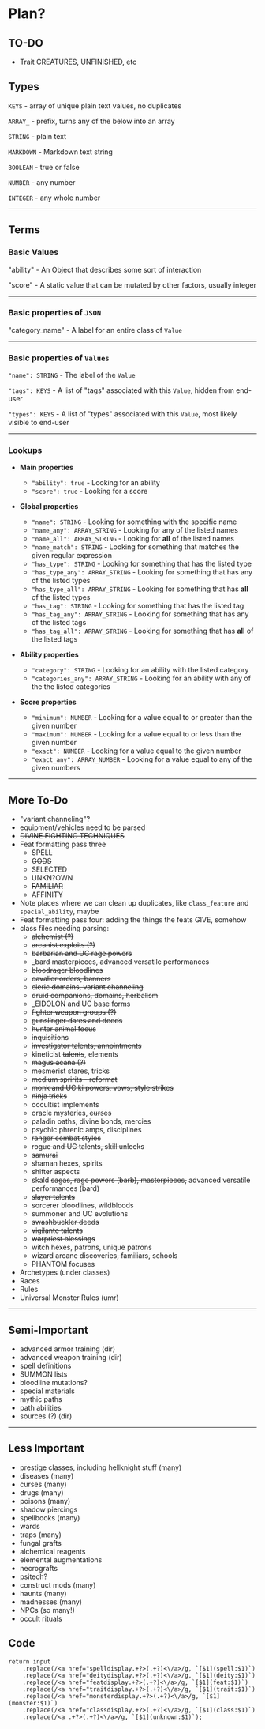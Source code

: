# Plan?

## TO-DO

* Trait CREATURES, UNFINISHED, etc

## Types

`KEYS` - array of unique plain text values, no duplicates

`ARRAY_` - prefix, turns any of the below into an array

`STRING` - plain text

`MARKDOWN` - Markdown text string

`BOOLEAN` - true or false

`NUMBER` - any number

`INTEGER` - any whole number

---

## Terms

### Basic Values

"ability" - An Object that describes some sort of interaction

"score" - A static value that can be mutated by other factors, usually integer

---

### Basic properties of `JSON`

"category_name" - A label for an entire class of `Value`

---

### Basic properties of `Values`

`"name": STRING` - The label of the `Value`

`"tags": KEYS` - A list of "tags" associated with this `Value`, hidden from end-user

`"types": KEYS` - A list of "types" associated with this `Value`, most likely visible to end-user

---

### Lookups

* **Main properties**
  * `"ability": true` - Looking for an ability
  * `"score": true` - Looking for a score

* **Global properties**
  * `"name": STRING` - Looking for something with the specific name
  * `"name_any": ARRAY_STRING` - Looking for any of the listed names
  * `"name_all": ARRAY_STRING` - Looking for **all** of the listed names
  * `"name_match": STRING` - Looking for something that matches the given regular expression
  * `"has_type": STRING` - Looking for something that has the listed type
  * `"has_type_any": ARRAY_STRING` - Looking for something that has any of the listed types
  * `"has_type_all": ARRAY_STRING` - Looking for something that has **all** of the listed types
  * `"has_tag": STRING` - Looking for something that has the listed tag
  * `"has_tag_any": ARRAY_STRING` - Looking for something that has any of the listed tags
  * `"has_tag_all": ARRAY_STRING` - Looking for something that has **all** of the listed tags

* **Ability properties**
  * `"category": STRING` - Looking for an ability with the listed category
  * `"categories_any": ARRAY_STRING` - Looking for an ability with any of the the listed categories

* **Score properties**
  * `"minimum": NUMBER` - Looking for a value equal to or greater than the given number
  * `"maximum": NUMBER` - Looking for a value equal to or less than the given number
  * `"exact": NUMBER` - Looking for a value equal to the given number
  * `"exact_any": ARRAY_NUMBER` - Looking for a value equal to any of the given numbers

---

## More To-Do

* "variant channeling"?
* equipment/vehicles need to be parsed
* ~~DIVINE FIGHTING TECHNIQUES~~
* Feat formatting pass three
  * ~~SPELL~~
  * ~~GODS~~
  * SELECTED
  * UNKN?OWN
  * ~~FAMILIAR~~
  * ~~AFFINITY~~
* Note places where we can clean up duplicates, like `class_feature` and `special_ability`, maybe
* Feat formatting pass four: adding the things the feats GIVE, somehow
* class files needing parsing:
  * ~~alchemist (?)~~
  * ~~arcanist exploits (?)~~
  * ~~barbarian and UC rage powers~~
  * ~~_bard masterpieces, advanced versatile performances~~
  * ~~bloodrager bloodlines~~
  * ~~cavalier orders, banners~~
  * ~~cleric domains, variant channeling~~
  * ~~druid companions, domains, herbalism~~
  * _EIDOLON and UC base forms
  * ~~fighter weapon groups (?)~~
  * ~~gunslinger dares and deeds~~
  * ~~hunter animal focus~~
  * ~~inquisitions~~
  * ~~investigator talents, annointments~~
  * kineticist ~~talents~~, elements
  * ~~magus acana (?)~~
  * mesmerist stares, tricks
  * ~~medium spririts - reformat~~
  * ~~monk and UC ki powers, vows, style strikes~~
  * ~~ninja tricks~~
  * occultist implements
  * oracle mysteries, ~~curses~~
  * paladin oaths, divine bonds, mercies
  * psychic phrenic amps, disciplines
  * ~~ranger combat styles~~
  * ~~rogue and UC talents, skill unlocks~~
  * ~~samurai~~
  * shaman hexes, spirits
  * shifter aspects
  * skald ~~sagas, rage powers (barb), masterpieces,~~ advanced versatile performances (bard)
  * ~~slayer talents~~
  * sorcerer bloodlines, wildbloods
  * summoner and UC evolutions
  * ~~swashbuckler deeds~~
  * ~~vigilante talents~~
  * ~~warpriest blessings~~
  * witch hexes, patrons, unique patrons
  * wizard ~~arcane discoveries, familiars,~~ schools
  * PHANTOM focuses
* Archetypes (under classes)
* Races
* Rules
* Universal Monster Rules (umr)

---

## Semi-Important

* advanced armor training (dir)
* advanced weapon training (dir)
* spell definitions
* SUMMON lists
* bloodline mutations?
* special materials
* mythic paths
* path abilities
* sources (?) (dir)

---

## Less Important

* prestige classes, including hellknight stuff (many)
* diseases (many)
* curses (many)
* drugs (many)
* poisons (many)
* shadow piercings
* spellbooks (many)
* wards
* traps (many)
* fungal grafts
* alchemical reagents
* elemental augmentations
* necrografts
* psitech?
* construct mods (many)
* haunts (many)
* madnesses (many)
* NPCs (so many!)
* occult rituals

## Code

    return input
        .replace(/<a href="spelldisplay.+?>(.+?)<\/a>/g, `[$1](spell:$1)`)
        .replace(/<a href="deitydisplay.+?>(.+?)<\/a>/g, `[$1](deity:$1)`)
        .replace(/<a href="featdisplay.+?>(.+?)<\/a>/g, `[$1](feat:$1)`)
        .replace(/<a href="traitdisplay.+?>(.+?)<\/a>/g, `[$1](trait:$1)`)
        .replace(/<a href="monsterdisplay.+?>(.+?)<\/a>/g, `[$1](monster:$1)`)
        .replace(/<a href="classdisplay.+?>(.+?)<\/a>/g, `[$1](class:$1)`)
        .replace(/<a .+?>(.+?)<\/a>/g, `[$1](unknown:$1)`);
